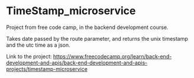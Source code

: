 # TimeStamp_microservice
Project from free code camp, in the backend development course.

Takes date passed by the route parameter, and returns the unix timestamp and the utc time as a json.

Link to the project: https://www.freecodecamp.org/learn/back-end-development-and-apis/back-end-development-and-apis-projects/timestamp-microservice
